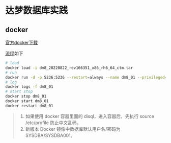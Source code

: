 # 达梦数据库实践

## docker

[官方docker下载](https://eco.dameng.com/download/)

[流程](https://eco.dameng.com/document/dm/zh-cn/start/dm-install-docker.html)如下

```bash
# load
docker load -i dm8_20220822_rev166351_x86_rh6_64_ctm.tar
# run
docker run -d -p 5236:5236 --restart=always --name dm8_01 --privileged=true -e PAGE_SIZE=16 -e LD_LIBRARY_PATH=/opt/dmdbms/bin -e INSTANCE_NAME=dm8_01 -v /data/dm8_01:/opt/dmdbms/data dm8_single:v8.1.2.128_ent_x86_64_ctm_pack4
# log
docker logs -f dm8_01
# start stop
docker stop dm8_01
docker start dm8_01
docker restart dm8_01
```

> 1. 如果使用 docker 容器里面的 disql，进入容器后，先执行 source /etc/profile 防止中文乱码。
> 2. 新版本 Docker 镜像中数据库默认用户名/密码为 SYSDBA/SYSDBA001。
